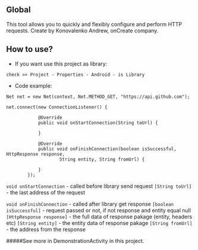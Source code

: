 ## Global

This tool allows you to quickly and flexibly configure and perform HTTP requests.
Create by Konovalenko Andrew, onCreate company.

## How to use?

- If you want use this project as library:

`check >> Project - Properties - Android - is Library`

- Code example:

```
Net net = new Net(context, Net.METHOD_GET, "https://api.github.com");

net.connect(new ConnectionListener() {
			
			@Override
			public void onStartConnection(String toUrl) {
				
			}
			
			@Override
			public void onFinishConnection(boolean isSuccessful, HttpResponse response,
					String entity, String fromUrl) {
				
			}
		});
```
`void onStartConnection` - called before library send request
`[String toUrl]` - the last address of the request

`void onFinishConnection` - called after library get response
`[boolean isSuccessful]` - request passed or not, if not response and entity equal null
`[HttpResponse response]` - the full data of response pakage (entity, headers etc)
`[String entity]` - the entity data of response pakage
`[String fromUrl]` - the address from the response


#####See more in DemonstrationActivity in this project.

